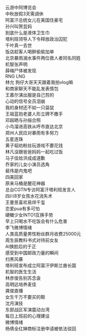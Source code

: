 云游中阿博览会  
中秋放假3天需调休  
阿富汗总统女儿在美国住豪宅  
孙兴叫贺芸妈  
到底什么是液体卫生巾  
塔利班领导人下令释放政治囚犯  
千叶真一去世  
饭店趁客人喝醉偷偷加单  
北京暴雨溺水事件两位救人者同名同姓  
机智张声明  
薛梅尸体被发现  
RNG LNG  
林允 狗仔大哥天天跟着我拍vlog嘛  
和商家聊天不能乱发表情包  
王嘉尔演出服是自己剪的  
心动的信号全员泪崩  
我的身材还不如一只袋鼠  
王祖蓝抱老婆人形立牌不撒手  
邓超晒与孙俪合照  
小鸟溜进高铁从呼市直达北京  
郑州人民应对暴雨有多努力  
五星连珠  
黄子韬劝粉丝玩游戏不要花钱  
林凡没跟爸爸妈妈一起吃过饭  
马子佳给洪成成道歉  
乔家的儿女小演员选角  
裴伟是内鬼吧  
四美回家  
原来马桶是醒花神器  
总台CGTN专访阿富汗塔利班发言人  
四川8岁女孩水花消失术  
王曼昱喜欢易烊千玺  
恋爱pua有多可怕  
硬糖少女INTO1互换手势  
早上只喝水不吃饭会有什么危害  
李飞微博情绪  
人类高质量男性粉丝群月收费25000元  
周生辰教科书式对待前女友  
AI换脸后的于正  
感受到中国邮政力量的瞬间  
扫黑风暴  
塔利班宣布成立阿富汗伊斯兰酋长国  
机智的医生生活  
林彦俊告别苏念衾  
高明远培养麦佳  
龚俊直播  
女生千万不要买的鞋  
沈月演技  
东部战区军演震动台湾  
每日上班前的心理建设  
微博情绪  
杨倩全红婵商标注册申请被依法驳回  
